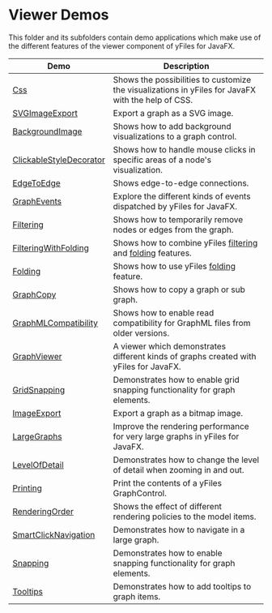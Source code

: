 
# Viewer Demos
  

 This folder and its subfolders contain demo applications which make use of the different features of the viewer component of yFiles for JavaFX.   

| Demo | Description |
|------|-------------|
|[Css](../../src/viewer/css/)| Shows the possibilities to customize the visualizations in yFiles for JavaFX with the help of CSS. |
|[SVGImageExport](../../src-svg/viewer/svgimageexport/)| Export a graph as a SVG image. |
|[BackgroundImage](../../src/viewer/backgroundimage/)| Shows how to add background visualizations to a graph control. |
|[ClickableStyleDecorator](../../src/viewer/clickablestyledecorator/)| Shows how to handle mouse clicks in specific areas of a node's visualization. |
|[EdgeToEdge](../../src/viewer/edgetoedge/)| Shows edge-to-edge connections. |
|[GraphEvents](../../src/viewer/events/)| Explore the different kinds of events dispatched by yFiles for JavaFX. |
|[Filtering](../../src/viewer/filtering/)| Shows how to temporarily remove nodes or edges from the graph. |
|[FilteringWithFolding](../../src/viewer/filteringandfolding/)| Shows how to combine yFiles [filtering](https://docs.yworks.com/yfilesjavafx/doc/api/#/dguide/filtering) and [folding](https://docs.yworks.com/yfilesjavafx/doc/api/#/dguide/folding) features. |
|[Folding](../../src/viewer/folding/)| Shows how to use yFiles [folding](https://docs.yworks.com/yfilesjavafx/doc/api/#/dguide/folding) feature. |
|[GraphCopy](../../src/viewer/graphcopy/)| Shows how to copy a graph or sub graph. |
|[GraphMLCompatibility](../../src/viewer/graphmlcompatibility/)| Shows how to enable read compatibility for GraphML files from older versions. |
|[GraphViewer](../../src/viewer/graphviewer/)| A viewer which demonstrates different kinds of graphs created with yFiles for JavaFX. |
|[GridSnapping](../../src/viewer/gridsnapping/)| Demonstrates how to enable grid snapping functionality for graph elements. |
|[ImageExport](../../src/viewer/imageexport/)| Export a graph as a bitmap image. |
|[LargeGraphs](../../src/viewer/largegraphs/)| Improve the rendering performance for very large graphs in yFiles for JavaFX. |
|[LevelOfDetail](../../src/viewer/levelofdetail/)| Demonstrates how to change the level of detail when zooming in and out. |
|[Printing](../../src/viewer/printing/)| Print the contents of a yFiles GraphControl. |
|[RenderingOrder](../../src/viewer/renderingorder/)| Shows the effect of different rendering policies to the model items. |
|[SmartClickNavigation](../../src/viewer/smartclicknavigation/)| Demonstrates how to navigate in a large graph. |
|[Snapping](../../src/viewer/snapping/)| Demonstrates how to enable snapping functionality for graph elements. |
|[Tooltips](../../src/viewer/tooltips/)| Demonstrates how to add tooltips to graph items. |
